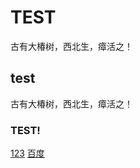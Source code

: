 # TEST
古有大椿树，西北生，瘴活之！
## test
古有大椿树，西北生，瘴活之！
### TEST!

[123](HTTPS:BLOG.ISSCC.TOP)
[百度](HTTPS:BAIDU.COM)
